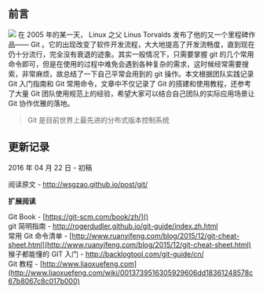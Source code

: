 

## 前言 
![](https://s3.amazonaws.com/avos-cloud-rtex7gqq1bxm/Avstctu8YO71fEQnViML7F9cCDS0s4Ca2V63NXfO.png)
在 2005 年的某一天， Linux 之父 Linus Torvalds 发布了他的又一个里程碑作品—— Git 。它的出现改变了软件开发流程，大大地提高了开发流畅度，直到现在仍十分流行，完全没有衰退的迹象。其实一般情况下，只需要掌握 git 的几个常用命令即可，但是在使用的过程中难免会遇到各种复杂的需求，这时候经常需要搜索，非常麻烦，故总结了一下自己平常会用到的 git 操作。本文根据团队实践记录 Git 入门指南和 Git 常用命令，文章中不仅记录了 Git 的搭建和使用教程，还参考了大量 Git 团队使用规范上的经验，希望大家可以结合自己团队的实际应用场景让 Git 协作优雅的落地。 

> Git 是目前世界上最先进的分布式版本控制系统 

## 更新记录 

2016 年 04 月 22 日 - 初稿 

阅读原文 - http://wsgzao.github.io/post/git/ 

**扩展阅读** 

Git Book - [https://git-scm.com/book/zh/]()   
git 简明指南 - [http://rogerdudler.github.io/git-guide/index.zh.html ](http://rogerdudler.github.io/git-guide/index.zh.html )  
常用 Git 命令清单 - [http://www.ruanyifeng.com/blog/2015/12/git-cheat-sheet.html](http://www.ruanyifeng.com/blog/2015/12/git-cheat-sheet.html)   
猴子都能懂的 GIT 入门 - [http://backlogtool.com/git-guide/cn/ ](http://backlogtool.com/git-guide/cn/ )  
Git 教程 - [http://www.liaoxuefeng.com](http://www.liaoxuefeng.com/wiki/0013739516305929606dd18361248578c67b8067c8c017b000)